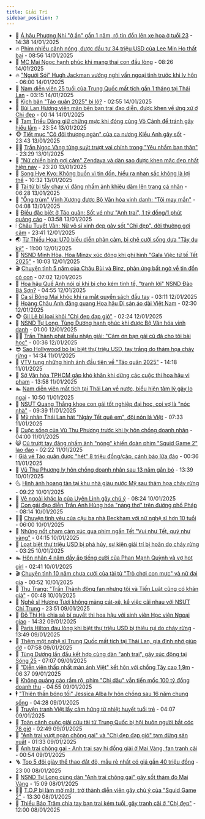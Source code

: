 ```yaml
---
title: Giải Trí
sidebar_position: 7
---
```


<!-- dantri-giai-tri:START -->
- 🤩 [Á hậu Phương Nhi &quot;ở ẩn&quot; gần 1 năm, rộ tin đồn lên xe hoa ở tuổi 23](https://dantri.com.vn/giai-tri/a-hau-phuong-nhi-o-an-gan-1-nam-ro-tin-don-len-xe-hoa-o-tuoi-23-20250114200547549.htm) - 14:38 14/01/2025
- 🔥 [Phim nhiều cảnh nóng, được đầu tư 34 triệu USD của Lee Min Ho thất bại](https://dantri.com.vn/giai-tri/phim-nhieu-canh-nong-duoc-dau-tu-34-trieu-usd-cua-lee-min-ho-that-bai-20250114120825000.htm) - 08:56 14/01/2025
- 🚀 [MC Mai Ngọc hạnh phúc khi mang thai con đầu lòng](https://dantri.com.vn/giai-tri/mc-mai-ngoc-hanh-phuc-khi-mang-thai-con-dau-long-20250114143030489.htm) - 08:26 14/01/2025
- 🔥 [&quot;Người Sói&quot; Hugh Jackman vướng nghi vấn ngoại tình trước khi ly hôn](https://dantri.com.vn/giai-tri/nguoi-soi-hugh-jackman-vuong-nghi-van-ngoai-tinh-truoc-khi-ly-hon-20250114105509311.htm) - 06:00 14/01/2025
- 🌈 [Nam diễn viên 25 tuổi của Trung Quốc mất tích gần 1 tháng tại Thái Lan](https://dantri.com.vn/giai-tri/nam-dien-vien-25-tuoi-cua-trung-quoc-mat-tich-gan-1-thang-tai-thai-lan-20250114085326830.htm) - 03:15 14/01/2025
- 📝 [Kịch bản &quot;Táo quân 2025&quot; bị lộ?](https://dantri.com.vn/giai-tri/kich-ban-tao-quan-2025-bi-lo-20250113233500220.htm) - 02:55 14/01/2025
- 💪 [Bùi Lan Hương viên mãn bên bạn trai đạo diễn, được khen về ứng xử ở Chị đẹp](https://dantri.com.vn/giai-tri/bui-lan-huong-vien-man-ben-ban-trai-dao-dien-duoc-khen-ve-ung-xu-o-chi-dep-20250103123000606.htm) - 00:14 14/01/2025
- 🤡 [Tam Triều Dâng giữ chừng mực khi đóng cùng Võ Cảnh để tránh gây hiểu lầm](https://dantri.com.vn/giai-tri/tam-trieu-dang-giu-chung-muc-khi-dong-cung-vo-canh-de-tranh-gay-hieu-lam-20250114052758661.htm) - 23:54 13/01/2025
- 🐵 [Tiết mục &quot;Cô đôi thượng ngàn&quot; của ca nương Kiều Anh gây sốt](https://dantri.com.vn/giai-tri/tiet-muc-co-doi-thuong-ngan-cua-ca-nuong-kieu-anh-gay-sot-20250113215641216.htm) - 23:43 13/01/2025
- 🧑‍🏫 [Trần Ngọc Vàng từng suýt trượt vai chính trong &quot;Yêu nhầm bạn thân&quot;](https://dantri.com.vn/giai-tri/tran-ngoc-vang-tung-suyt-truot-vai-chinh-trong-yeu-nham-ban-than-20250113203315631.htm) - 23:29 13/01/2025
- 💂 [&quot;Nữ chiến binh gợi cảm&quot; Zendaya và dàn sao được khen mặc đẹp nhất hiện nay](https://dantri.com.vn/giai-tri/nu-chien-binh-goi-cam-zendaya-va-dan-sao-duoc-khen-mac-dep-nhat-hien-nay-20250110090556941.htm) - 23:20 13/01/2025
- 🤠 [Song Hye Kyo: Không buồn vì tin đồn, hiểu ra nhan sắc không là lợi thế](https://dantri.com.vn/giai-tri/song-hye-kyo-khong-buon-vi-tin-don-hieu-ra-nhan-sac-khong-la-loi-the-20250113140056686.htm) - 10:32 13/01/2025
- 🫶 [Tài tử bị tẩy chay vì đăng nhầm ảnh khiêu dâm lên trang cá nhân](https://dantri.com.vn/giai-tri/tai-tu-bi-tay-chay-vi-dang-nham-anh-khieu-dam-len-trang-ca-nhan-20250113090515102.htm) - 06:28 13/01/2025
- 🦏 [&quot;Ông trùm&quot; Vĩnh Xương được Bộ Văn hóa vinh danh: &quot;Tôi may mắn&quot;](https://dantri.com.vn/giai-tri/ong-trum-vinh-xuong-duoc-bo-van-hoa-vinh-danh-toi-may-man-20250113001028771.htm) - 04:08 13/01/2025
- 🧰 [Điều đặc biệt ở Táo quân: Sốt vé như &quot;Anh trai&quot;, 1 tỷ đồng/1 phút quảng cáo](https://dantri.com.vn/giai-tri/dieu-dac-biet-o-tao-quan-sot-ve-nhu-anh-trai-1-ty-dong1-phut-quang-cao-20250113012335006.htm) - 03:58 13/01/2025
- 🕯 [Châu Tuyết Vân: Nữ võ sĩ xinh đẹp gây sốt &quot;Chị đẹp&quot;, đời thường gợi cảm](https://dantri.com.vn/giai-tri/chau-tuyet-van-nu-vo-si-xinh-dep-gay-sot-chi-dep-doi-thuong-goi-cam-20250107113817202.htm) - 23:41 12/01/2025
- 🌏 [Từ Thiếu Hoa: U70 biểu diễn phản cảm, bị chê cười sống dựa &quot;Tây du ký&quot;](https://dantri.com.vn/giai-tri/tu-thieu-hoa-u70-bieu-dien-phan-cam-bi-che-cuoi-song-dua-tay-du-ky-20250112095456718.htm) - 11:00 12/01/2025
- 🌈 [NSND Minh Hòa, Hòa Minzy xúc động khi ghi hình &quot;Gala Việc tử tế Tết 2025&quot;](https://dantri.com.vn/giai-tri/nsnd-minh-hoa-hoa-minzy-xuc-dong-khi-ghi-hinh-gala-viec-tu-te-tet-2025-20250112154843389.htm) - 10:03 12/01/2025
- 🎬 [Chuyện tình 5 năm của Châu Bùi và Binz, phản ứng bất ngờ về tin đồn có con](https://dantri.com.vn/giai-tri/chuyen-tinh-5-nam-cua-chau-bui-va-binz-phan-ung-bat-ngo-ve-tin-don-co-con-20250110124425915.htm) - 07:02 12/01/2025
- 👀 [Hoa hậu Quế Anh nói gì khi bị cho kém tinh tế, &quot;tranh lời&quot; NSND Đào Bá Sơn?](https://dantri.com.vn/giai-tri/hoa-hau-que-anh-noi-gi-khi-bi-cho-kem-tinh-te-tranh-loi-nsnd-dao-ba-son-20250112093530489.htm) - 04:55 12/01/2025
- 🧰 [Ca sĩ Bông Mai khóc khi ra mắt quyển sách đầu tay](https://dantri.com.vn/giai-tri/ca-si-bong-mai-khoc-khi-ra-mat-quyen-sach-dau-tay-20250112095613866.htm) - 03:11 12/01/2025
- 🧰 [Hoàng Châu Anh đăng quang Hoa hậu Di sản áo dài Việt Nam](https://dantri.com.vn/giai-tri/hoang-chau-anh-dang-quang-hoa-hau-di-san-ao-dai-viet-nam-20250112085333423.htm) - 02:30 12/01/2025
- 🐵 [Gil Lê bị loại khỏi &quot;Chị đẹp đạp gió&quot;](https://dantri.com.vn/giai-tri/gil-le-bi-loai-khoi-chi-dep-dap-gio-20250112074352372.htm) - 02:24 12/01/2025
- 🐘 [NSND Tự Long, Tùng Dương hạnh phúc khi được Bộ Văn hóa vinh danh](https://dantri.com.vn/giai-tri/nsnd-tu-long-tung-duong-hanh-phuc-khi-duoc-bo-van-hoa-vinh-danh-20250112032008727.htm) - 01:00 12/01/2025
- 🧑‍💻 [Trấn Thành phát biểu nhận giải: &quot;Cảm ơn bạn gái cũ đã cho tôi bài học&quot;](https://dantri.com.vn/giai-tri/tran-thanh-phat-bieu-nhan-giai-cam-on-ban-gai-cu-da-cho-toi-bai-hoc-20250112062005323.htm) - 00:36 12/01/2025
- 😎 [Sao Hollywood bỏ lại biệt thự triệu USD, tay trắng do thảm họa cháy rừng](https://dantri.com.vn/giai-tri/sao-hollywood-bo-lai-biet-thu-trieu-usd-tay-trang-do-tham-hoa-chay-rung-20250111133326213.htm) - 14:34 11/01/2025
- 🧰 [VTV tung những hình ảnh đầu tiên về &quot;Táo quân 2025&quot;](https://dantri.com.vn/giai-tri/vtv-tung-nhung-hinh-anh-dau-tien-ve-tao-quan-2025-20250111184629970.htm) - 14:18 11/01/2025
- 🧰 [Sở Văn hóa TPHCM gặp khó khăn khi dừng các cuộc thi hoa hậu vi phạm](https://dantri.com.vn/giai-tri/so-van-hoa-tphcm-gap-kho-khan-khi-dung-cac-cuoc-thi-hoa-hau-vi-pham-20250111162723097.htm) - 13:58 11/01/2025
- 🏊 [Nam diễn viên mất tích tại Thái Lan về nước, biểu hiện tâm lý gây lo ngại](https://dantri.com.vn/giai-tri/nam-dien-vien-mat-tich-tai-thai-lan-ve-nuoc-bieu-hien-tam-ly-gay-lo-ngai-20250111103337127.htm) - 10:50 11/01/2025
- 🌋 [NSƯT Quang Thắng khoe con gái tốt nghiệp đại học, coi vợ là &quot;nóc nhà&quot;](https://dantri.com.vn/giai-tri/nsut-quang-thang-khoe-con-gai-tot-nghiep-dai-hoc-coi-vo-la-noc-nha-20250111150805916.htm) - 09:39 11/01/2025
- 🔭 [Mỹ nhân Thái Lan hát &quot;Ngày Tết quê em&quot;, đội nón lá Việt](https://dantri.com.vn/giai-tri/my-nhan-thai-lan-hat-ngay-tet-que-em-doi-non-la-viet-20250111130034954.htm) - 07:33 11/01/2025
- 📝 [Cuộc sống của Vũ Thu Phương trước khi ly hôn chồng doanh nhân](https://dantri.com.vn/giai-tri/cuoc-song-cua-vu-thu-phuong-truoc-khi-ly-hon-chong-doanh-nhan-20250111091946606.htm) - 04:00 11/01/2025
- 😺 [Cú trượt tay đăng nhầm ảnh &quot;nóng&quot; khiến đoàn phim &quot;Squid Game 2&quot; lao đao](https://dantri.com.vn/giai-tri/cu-truot-tay-dang-nham-anh-nong-khien-doan-phim-squid-game-2-lao-dao-20250108181105403.htm) - 02:22 11/01/2025
- 🕯 [Giá vé Táo quân được &quot;hét&quot; 8 triệu đồng/cặp, cảnh báo lừa đảo](https://dantri.com.vn/giai-tri/gia-ve-tao-quan-duoc-het-8-trieu-dongcap-canh-bao-lua-dao-20250111002010650.htm) - 00:36 11/01/2025
- 🦄 [Vũ Thu Phương ly hôn chồng doanh nhân sau 13 năm gắn bó](https://dantri.com.vn/giai-tri/vu-thu-phuong-ly-hon-chong-doanh-nhan-sau-13-nam-gan-bo-20250110195536794.htm) - 13:39 10/01/2025
- 🌜 [Hình ảnh hoang tàn tại khu nhà giàu nước Mỹ sau thảm họa cháy rừng](https://dantri.com.vn/giai-tri/hinh-anh-hoang-tan-tai-khu-nha-giau-nuoc-my-sau-tham-hoa-chay-rung-20250110161747399.htm) - 09:22 10/01/2025
- 👹 [Vẻ ngoài khác lạ của Uyên Linh gây chú ý](https://dantri.com.vn/giai-tri/ve-ngoai-khac-la-cua-uyen-linh-gay-chu-y-20250110141558391.htm) - 08:24 10/01/2025
- 🚀 [Con gái đạo diễn Trần Anh Hùng hóa &quot;nàng thơ&quot; trên đường phố Pháp](https://dantri.com.vn/giai-tri/con-gai-dao-dien-tran-anh-hung-hoa-nang-tho-tren-duong-pho-phap-20250110141723461.htm) - 08:14 10/01/2025
- 🧑‍💻 [Chuyện tình yêu của cậu ba nhà Beckham với nữ nghệ sĩ hơn 10 tuổi](https://dantri.com.vn/giai-tri/chuyen-tinh-yeu-cua-cau-ba-nha-beckham-voi-nu-nghe-si-hon-10-tuoi-20250110093220114.htm) - 06:00 10/01/2025
- 🦩 [Những nốt chạm cảm xúc qua phim ngắn Tết &quot;Vui như Tết, quý như vàng&quot;](https://dantri.com.vn/giai-tri/nhung-not-cham-cam-xuc-qua-phim-ngan-tet-vui-nhu-tet-quy-nhu-vang-20250110110524763.htm) - 04:15 10/01/2025
- 💫 [Loạt biệt thự triệu USD bị phá hủy, sự kiện giải trí bị hoãn do cháy rừng](https://dantri.com.vn/giai-tri/loat-biet-thu-trieu-usd-bi-pha-huy-su-kien-giai-tri-bi-hoan-do-chay-rung-20250110090422139.htm) - 03:25 10/01/2025
- 🏊 [Hôn nhân 4 năm đầy ắp tiếng cười của Phan Mạnh Quỳnh và vợ hot girl](https://dantri.com.vn/giai-tri/hon-nhan-4-nam-day-ap-tieng-cuoi-cua-phan-manh-quynh-va-vo-hot-girl-20250108185325146.htm) - 02:41 10/01/2025
- 🎬 [Chuyện tình 10 năm chưa cưới của tài tử &quot;Trò chơi con mực&quot; và nữ đại gia](https://dantri.com.vn/giai-tri/chuyen-tinh-10-nam-chua-cuoi-cua-tai-tu-tro-choi-con-muc-va-nu-dai-gia-20250107091633332.htm) - 00:52 10/01/2025
- 💃 [Thu Trang: &quot;Trấn Thành đông fan nhưng tôi và Tiến Luật cũng có khán giả&quot;](https://dantri.com.vn/giai-tri/thu-trang-tran-thanh-dong-fan-nhung-toi-va-tien-luat-cung-co-khan-gia-20250109204215962.htm) - 00:48 10/01/2025
- 🌊 [Nghệ sĩ Hương Tươi không màng cát-xê, kể việc cãi nhau với NSƯT Chí Trung](https://dantri.com.vn/giai-tri/nghe-si-huong-tuoi-khong-mang-cat-xe-ke-viec-cai-nhau-voi-nsut-chi-trung-20250109134640084.htm) - 23:51 09/01/2025
- 🧰 [Đỗ Thị Hà chia sẻ bí quyết thi hoa hậu với sinh viên Học viện Ngoại giao](https://dantri.com.vn/giai-tri/do-thi-ha-chia-se-bi-quyet-thi-hoa-hau-voi-sinh-vien-hoc-vien-ngoai-giao-20250109211206122.htm) - 14:32 09/01/2025
- 🦣 [Paris Hilton đau lòng khi biệt thự triệu USD bị thiêu rụi do cháy rừng](https://dantri.com.vn/giai-tri/paris-hilton-dau-long-khi-biet-thu-trieu-usd-bi-thieu-rui-do-chay-rung-20250109173224963.htm) - 13:49 09/01/2025
- 🥷 [Thêm một nghệ sĩ Trung Quốc mất tích tại Thái Lan, gia đình nhờ giúp đỡ](https://dantri.com.vn/giai-tri/them-mot-nghe-si-trung-quoc-mat-tich-tai-thai-lan-gia-dinh-nho-giup-do-20250109110732176.htm) - 07:58 09/01/2025
- 🦏 [Tùng Dương lần đầu kết hợp cùng dàn &quot;anh trai&quot;, gây xúc động tại Sóng 25](https://dantri.com.vn/giai-tri/tung-duong-lan-dau-ket-hop-cung-dan-anh-trai-gay-xuc-dong-tai-song-25-20250109091537741.htm) - 07:07 09/01/2025
- 🫶 [&quot;Diễn viên thấp nhất màn ảnh Việt&quot; kết hôn với chồng Tây cao 1,9m](https://dantri.com.vn/giai-tri/dien-vien-thap-nhat-man-anh-viet-ket-hon-voi-chong-tay-cao-19m-20250109010038396.htm) - 06:37 09/01/2025
- 💼 [Không quảng cáo rầm rộ, phim &quot;Chị dâu&quot; vẫn tiến mốc 100 tỷ đồng doanh thu](https://dantri.com.vn/giai-tri/khong-quang-cao-ram-ro-phim-chi-dau-van-tien-moc-100-ty-dong-doanh-thu-20250109103737931.htm) - 04:55 09/01/2025
- 🕴 [&quot;Thiên thần bóng tối&quot; Jessica Alba ly hôn chồng sau 16 năm chung sống](https://dantri.com.vn/giai-tri/thien-than-bong-toi-jessica-alba-ly-hon-chong-sau-16-nam-chung-song-20250109100315555.htm) - 04:28 09/01/2025
- 🐲 [Truyện tranh Việt lấy cảm hứng từ nhiệt huyết tuổi trẻ](https://dantri.com.vn/giai-tri/truyen-tranh-viet-lay-cam-hung-tu-nhiet-huyet-tuoi-tre-20250107110046073.htm) - 04:07 09/01/2025
- 🐘 [Toàn cảnh cuộc giải cứu tài tử Trung Quốc bị hội buôn người bắt cóc 78 giờ](https://dantri.com.vn/giai-tri/toan-canh-cuoc-giai-cuu-tai-tu-trung-quoc-bi-hoi-buon-nguoi-bat-coc-78-gio-20250109090652754.htm) - 02:49 09/01/2025
- 🤭 [&quot;Anh trai vượt ngàn chông gai&quot; và &quot;Chị đẹp đạp gió&quot; tạm dừng sản xuất](https://dantri.com.vn/giai-tri/anh-trai-vuot-ngan-chong-gai-va-chi-dep-dap-gio-tam-dung-san-xuat-20250109074949371.htm) - 01:33 09/01/2025
- 💯 [Anh trai chông gai - Anh trai say hi đồng giải ở Mai Vàng, fan tranh cãi](https://dantri.com.vn/giai-tri/anh-trai-chong-gai-anh-trai-say-hi-dong-giai-o-mai-vang-fan-tranh-cai-20250109071058495.htm) - 00:54 09/01/2025
- 🪜 [Top 5 đôi giày thể thao đắt đỏ, mẫu rẻ nhất có giá gần 40 triệu đồng](https://dantri.com.vn/giai-tri/top-5-doi-giay-the-thao-dat-do-mau-re-nhat-co-gia-gan-40-trieu-dong-20241231115140903.htm) - 23:00 08/01/2025
- 👹 [NSND Tự Long cùng dàn &quot;Anh trai chông gai&quot; gây sốt thảm đỏ Mai Vàng](https://dantri.com.vn/giai-tri/nsnd-tu-long-cung-dan-anh-trai-chong-gai-gay-sot-tham-do-mai-vang-20250108205657254.htm) - 15:09 08/01/2025
- 🧑‍🏫 [T.O.P bị làm mờ mặt, trở thành diễn viên gây chú ý của &quot;Squid Game 2&quot;](https://dantri.com.vn/giai-tri/top-bi-lam-mo-mat-tro-thanh-dien-vien-gay-chu-y-cua-squid-game-2-20250108085922199.htm) - 13:30 08/01/2025
- 🐘 [Thiều Bảo Trâm chia tay bạn trai kém tuổi, gây tranh cãi ở &quot;Chị đẹp&quot;](https://dantri.com.vn/giai-tri/thieu-bao-tram-chia-tay-ban-trai-kem-tuoi-gay-tranh-cai-o-chi-dep-20250108000823621.htm) - 12:00 08/01/2025<!-- dantri-giai-tri:END -->
